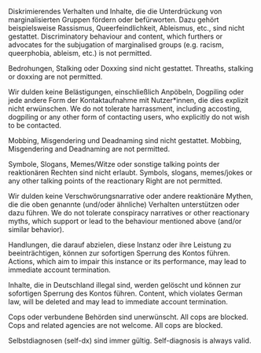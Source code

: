 Diskrimierendes Verhalten und Inhalte, die die Unterdrückung von marginalisierten Gruppen fördern oder befürworten. Dazu gehört beispielsweise Rassismus, Queerfeindlichkeit, Ableismus, etc., sind nicht gestattet.
Discriminatory behaviour and content, which furthers or advocates for the subjugation of marginalised groups (e.g. racism, queerphobia, ableism, etc.) is not permitted.

Bedrohungen, Stalking oder Doxxing sind nicht gestattet.
Threaths, stalking or doxxing are not permitted.

Wir dulden keine Belästigungen, einschließlich Anpöbeln, Dogpiling oder jede andere Form der Kontaktaufnahme mit Nutzer*innen, die dies explizit nicht erwünschen.
We do not tolerate harrassment, including accosting, dogpiling or any other form of contacting users, who explicitly do not wish to be contacted.

Mobbing, Misgendering und Deadnaming sind nicht gestattet.
Mobbing, Misgendering and Deadnaming are not permitted.

Symbole, Slogans, Memes/Witze oder sonstige talking points der reaktionären Rechten sind nicht erlaubt.
Symbols, slogans, memes/jokes or any other talking points of the reactionary Right are not permitted.

Wir dulden keine Verschwörungsnarrative oder andere reaktionäre Mythen, die die oben genannte (und/oder ähnliche) Verhalten unterstützen oder dazu führen.
We do not tolerate conspiracy narratives or other reactionary myths, which support or lead to the behaviour mentioned above (and/or similar behavior).

Handlungen, die darauf abzielen, diese Instanz oder ihre Leistung zu beeinträchtigen, können zur sofortigen Sperrung des Kontos führen.
Actions, which aim to impair this instance or its performance, may lead to immediate account termination.

Inhalte, die in Deutschland illegal sind, werden gelöscht und können zur sofortigen Sperrung des Kontos führen.
Content, which violates German law, will be deleted and may lead to immediate account termination.

Cops oder verbundene Behörden sind unerwünscht. All cops are blocked.
Cops and related agencies are not welcome. All cops are blocked.

Selbstdiagnosen (self-dx) sind immer gültig.
Self-diagnosis is always valid.